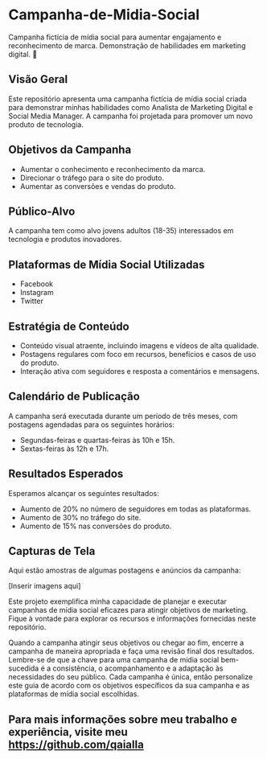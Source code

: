 # Campanha-de-Midia-Social
Campanha fictícia de mídia social para aumentar engajamento e reconhecimento de marca. Demonstração de habilidades em marketing digital. 🚀
## Visão Geral

Este repositório apresenta uma campanha fictícia de mídia social criada para demonstrar minhas habilidades como Analista de Marketing Digital e Social Media Manager. A campanha foi projetada para promover um novo produto de tecnologia.

## Objetivos da Campanha

- Aumentar o conhecimento e reconhecimento da marca.
- Direcionar o tráfego para o site do produto.
- Aumentar as conversões e vendas do produto.

## Público-Alvo

A campanha tem como alvo jovens adultos (18-35) interessados em tecnologia e produtos inovadores.

## Plataformas de Mídia Social Utilizadas

- Facebook
- Instagram
- Twitter

## Estratégia de Conteúdo

- Conteúdo visual atraente, incluindo imagens e vídeos de alta qualidade.
- Postagens regulares com foco em recursos, benefícios e casos de uso do produto.
- Interação ativa com seguidores e resposta a comentários e mensagens.

## Calendário de Publicação

A campanha será executada durante um período de três meses, com postagens agendadas para os seguintes horários:
- Segundas-feiras e quartas-feiras às 10h e 15h.
- Sextas-feiras às 12h e 17h.

## Resultados Esperados

Esperamos alcançar os seguintes resultados:
- Aumento de 20% no número de seguidores em todas as plataformas.
- Aumento de 30% no tráfego do site.
- Aumento de 15% nas conversões do produto.

## Capturas de Tela

Aqui estão amostras de algumas postagens e anúncios da campanha:

[Inserir imagens aqui]

Este projeto exemplifica minha capacidade de planejar e executar campanhas de mídia social eficazes para atingir objetivos de marketing. Fique à vontade para explorar os recursos e informações fornecidas neste repositório.

Quando a campanha atingir seus objetivos ou chegar ao fim, encerre a campanha de maneira apropriada e faça uma revisão final dos resultados.
Lembre-se de que a chave para uma campanha de mídia social bem-sucedida é a consistência, o acompanhamento e a adaptação às necessidades do seu público. Cada campanha é única, então personalize este guia de acordo com os objetivos específicos da sua campanha e as plataformas de mídia social escolhidas.

Para mais informações sobre meu trabalho e experiência, visite meu https://github.com/qaialla
---
